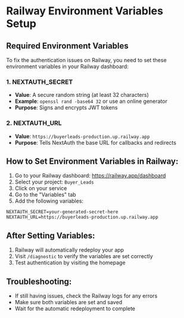# Railway Environment Variables Setup

## Required Environment Variables

To fix the authentication issues on Railway, you need to set these environment variables in your Railway dashboard:

### 1. NEXTAUTH_SECRET
- **Value**: A secure random string (at least 32 characters)
- **Example**: `openssl rand -base64 32` or use an online generator
- **Purpose**: Signs and encrypts JWT tokens

### 2. NEXTAUTH_URL
- **Value**: `https://buyerleads-production.up.railway.app`
- **Purpose**: Tells NextAuth the base URL for callbacks and redirects

## How to Set Environment Variables in Railway:

1. Go to your Railway dashboard: https://railway.app/dashboard
2. Select your project: `Buyer_Leads`
3. Click on your service
4. Go to the "Variables" tab
5. Add the following variables:

```
NEXTAUTH_SECRET=your-generated-secret-here
NEXTAUTH_URL=https://buyerleads-production.up.railway.app
```

## After Setting Variables:

1. Railway will automatically redeploy your app
2. Visit `/diagnostic` to verify the variables are set correctly
3. Test authentication by visiting the homepage

## Troubleshooting:

- If still having issues, check the Railway logs for any errors
- Make sure both variables are set and saved
- Wait for the automatic redeployment to complete